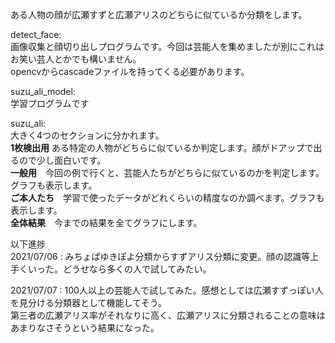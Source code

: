 
ある人物の顔が広瀬すずと広瀬アリスのどちらに似ているか分類をします。

detect_face:  
画像収集と顔切り出しプログラムです。今回は芸能人を集めましたが別にこれはお笑い芸人とかでも構いません。  
opencvからcascadeファイルを持ってくる必要があります。

suzu_ali_model:  
学習プログラムです

suzu_ali:  
大きく4つのセクションに分かれます。  
**1枚検出用** ある特定の人物がどちらに似ているか判定します。顔がドアップで出るので少し面白いです。  
**一般用**　今回の例で行くと、芸能人たちがどちらに似ているのかを判定します。グラフも表示します。  
**ご本人たち**　学習で使ったデータがどれくらいの精度なのか調べます。グラフも表示します。  
**全体結果**　今までの結果を全てグラフにします。  
  
  
  

以下進捗  
2021/07/06 : みちょぱゆきぽよ分類からすずアリス分類に変更。顔の認識等上手くいった。どうせなら多くの人で試してみたい。  
  
2021/07/07 : 100人以上の芸能人で試してみた。感想としては広瀬すずっぽい人を見分ける分類器として機能してそう。  
             第三者の広瀬アリス率がそれなりに高く、広瀬アリスに分類されることの意味はあまりなさそうという結果になった。
